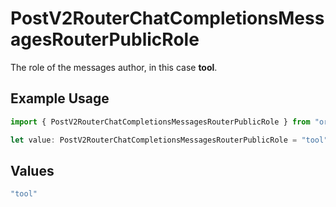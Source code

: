 # PostV2RouterChatCompletionsMessagesRouterPublicRole

The role of the messages author, in this case **tool**.

## Example Usage

```typescript
import { PostV2RouterChatCompletionsMessagesRouterPublicRole } from "orq-node-client/models/operations";

let value: PostV2RouterChatCompletionsMessagesRouterPublicRole = "tool";
```

## Values

```typescript
"tool"
```